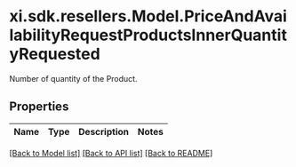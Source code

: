 # xi.sdk.resellers.Model.PriceAndAvailabilityRequestProductsInnerQuantityRequested
Number of quantity of the Product.

## Properties

Name | Type | Description | Notes
------------ | ------------- | ------------- | -------------

[[Back to Model list]](../README.md#documentation-for-models) [[Back to API list]](../README.md#documentation-for-api-endpoints) [[Back to README]](../README.md)

